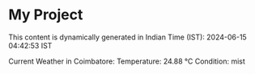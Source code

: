 # My Project

This content is dynamically generated in Indian Time (IST): 2024-06-15 04:42:53 IST


Current Weather in Coimbatore:
Temperature: 24.88 °C
Condition: mist
